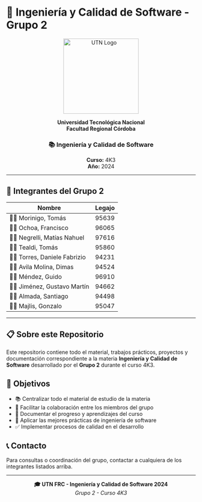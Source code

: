 # 🎯 Ingeniería y Calidad de Software - Grupo 2

<div align="center">
  <img src="https://www.frc.utn.edu.ar/images/logo-utn.png" alt="UTN Logo" width="200"/>
  
  **Universidad Tecnológica Nacional**  
  **Facultad Regional Córdoba**
  
  ### 📚 Ingeniería y Calidad de Software
  **Curso:** 4K3  
  **Año:** 2024
</div>

---

## 👥 Integrantes del Grupo 2

| Nombre | Legajo |
|--------|--------|
| 👨‍💻 Morinigo, Tomás | 95639 |
| 👨‍💻 Ochoa, Francisco | 96065 |
| 👨‍💻 Negrelli, Matías Nahuel | 97616 |
| 👨‍💻 Tealdi, Tomás | 95860 |
| 👨‍💻 Torres, Daniele Fabrizio | 94231 |
| 👨‍💻 Avila Molina, Dimas | 94524 |
| 👨‍💻 Méndez, Guido | 96910 |
| 👨‍💻 Jiménez, Gustavo Martín | 94662 |
| 👨‍💻 Almada, Santiago | 94498 |
| 👨‍💻 Majlis, Gonzalo | 95047 |

---

## 📋 Sobre este Repositorio

Este repositorio contiene todo el material, trabajos prácticos, proyectos y documentación correspondiente a la materia **Ingeniería y Calidad de Software** desarrollado por el **Grupo 2** durante el curso 4K3.

## 🎯 Objetivos

- 📚 Centralizar todo el material de estudio de la materia
- 🤝 Facilitar la colaboración entre los miembros del grupo
- 📝 Documentar el progreso y aprendizajes del curso
- 🔧 Aplicar las mejores prácticas de ingeniería de software
- ✅ Implementar procesos de calidad en el desarrollo


## 📞 Contacto

Para consultas o coordinación del grupo, contactar a cualquiera de los integrantes listados arriba.

---

<div align="center">
  <strong>🎓 UTN FRC - Ingeniería y Calidad de Software 2024</strong>
  <br>
  <em>Grupo 2 - Curso 4K3</em>
</div>